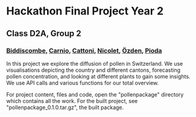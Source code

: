# Hackathon Final Project Year 2
## Class D2A, Group 2
### [Biddiscombe](https://github.com/ambiddisco), [Carnio](https://github.com/qLessqndr), [Cattoni](https://github.com/ManuCa93), [Nicolet](https://github.com/PaoloNicolet ), [Özden](https://github.com/tatarkadir), [Pioda](https://github.com/Thetommigun432)

In this project we explore the diffusion of pollen in Switzerland. We use visualisations depicting the country and different cantons, forecasting pollen concentration, and looking at different plants to gain some insights. We use API calls and various functions for our total overview. 

For project content, files and code, open the "pollenpackage" directory which contains all the work.
For the built project, see "pollenpackage_0.1.0.tar.gz", the built package.
